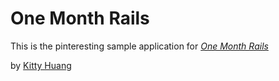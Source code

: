 # One Month Rails 

This is the pinteresting sample application for 
[*One Month Rails*](http://onemonthrails.com)

by [Kitty Huang](http://kittyhuang.com)